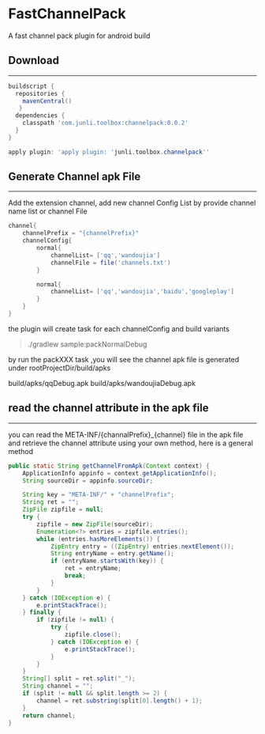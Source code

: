 # FastChannelPack

A fast channel pack plugin for android build

## Download
--------

```groovy
buildscript {
  repositories {
    mavenCentral()
   }
  dependencies {
    classpath 'com.junli.toolbox:channelpack:0.0.2'
  }
}

apply plugin: 'apply plugin: 'junli.toolbox.channelpack''

```

## Generate Channel apk File
--------
Add the extension channel, add new channel Config List by provide channel name list or channel File


```groovy
channel{
    channelPrefix = "{channelPrefix}"
    channelConfig{
        normal{
            channelList= ['qq','wandoujia']
            channelFile = file('channels.txt')
        }

        normal{
            channelList= ['qq','wandoujia','baidu','googleplay']
        }
    }
}

```

the plugin will create task for each channelConfig and build variants

> ./gradlew sample:packNormalDebug


by run the packXXX task ,you will see the channel apk file is generated under rootProjectDir/build/apks

build/apks/qqDebug.apk
build/apks/wandoujiaDebug.apk


## read the channel attribute in the apk file
--------
you can read the META-INF/{channalPrefix}_{channel} file in the apk file and retrieve the
channel attribute using your own method, here is a general method


```java
public static String getChannelFromApk(Context context) {
    ApplicationInfo appinfo = context.getApplicationInfo();
    String sourceDir = appinfo.sourceDir;

    String key = "META-INF/" + "channelPrefix";
    String ret = "";
    ZipFile zipfile = null;
    try {
        zipfile = new ZipFile(sourceDir);
        Enumeration<?> entries = zipfile.entries();
        while (entries.hasMoreElements()) {
            ZipEntry entry = ((ZipEntry) entries.nextElement());
            String entryName = entry.getName();
            if (entryName.startsWith(key)) {
                ret = entryName;
                break;
            }
        }
    } catch (IOException e) {
        e.printStackTrace();
    } finally {
        if (zipfile != null) {
            try {
                zipfile.close();
            } catch (IOException e) {
                e.printStackTrace();
            }
        }
    }
    String[] split = ret.split("_");
    String channel = "";
    if (split != null && split.length >= 2) {
        channel = ret.substring(split[0].length() + 1);
    }
    return channel;
}
```

